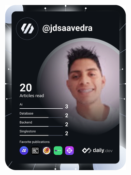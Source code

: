 <a href="https://app.daily.dev/jdsaavedra"><img src="https://github.com/Juancho2406/Juancho2406/blob/main/devcard.svg" width="400" alt="Juan Saavedra's Dev Card"/></a>